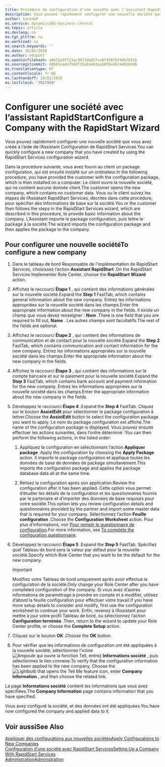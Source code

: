 ```yaml
---
title: Procédure de configuration d’une société avec l’assistant RapidStart | Microsoft Docs
description: Vous pouvez rapidement configurer une nouvelle société que vous avez créée à l’aide de l’Assistant Configuration de RapidStart Services.
author: SorenGP
ms.service: dynamics365-business-central
ms.topic: article
ms.devlang: na
ms.tgt_pltfrm: na
ms.workload: na
ms.search.keywords: ''
ms.date: 10/01/2020
ms.author: edupont
ms.openlocfilehash: a8631e9ff23ac9972da82fca8f45876f4467031b
ms.sourcegitcommit: ddbb5cede750df1baba4b3eab8fbed6744b5b9d6
ms.translationtype: HT
ms.contentlocale: fr-BE
ms.lasthandoff: 10/01/2020
ms.locfileid: "3917939"
---
```

# <a name="configure-a-company-with-the-rapidstart-wizard"></a><span data-ttu-id="d072a-103">Configurer une société avec l’assistant RapidStart</span><span class="sxs-lookup"><span data-stu-id="d072a-103">Configure a Company with the RapidStart Wizard</span></span>
<span data-ttu-id="d072a-104">Vous pouvez rapidement configurer une nouvelle société que vous avez créée à l’aide de l’Assistant Configuration de RapidStart Services.</span><span class="sxs-lookup"><span data-stu-id="d072a-104">You can quickly configure a new company that you have created by using the RapidStart Services configuration wizard.</span></span>

<span data-ttu-id="d072a-105">Dans la procédure suivante, vous avez fourni au client un package configuration, qui est ensuite installé sur un ordinateur.</span><span class="sxs-lookup"><span data-stu-id="d072a-105">In the following procedure, you have provided the customer with the configuration package, which is then installed on a computer.</span></span> <span data-ttu-id="d072a-106">Le client ouvre la nouvelle société, qui ne contient aucune donnée client.</span><span class="sxs-lookup"><span data-stu-id="d072a-106">The customer opens the new company, which contains no customer data.</span></span> <span data-ttu-id="d072a-107">Vous ou le client suivez les étapes de l’Assistant RapidStart Services, décrites dans cette procédure, pour spécifier des informations de base sur la société.</span><span class="sxs-lookup"><span data-stu-id="d072a-107">You or the customer then follows the steps in the RapidStart Services wizard, which are described in this procedure, to provide basic information about the company.</span></span> <span data-ttu-id="d072a-108">L’Assistant importe le package configuration, puis lettre le package à la société.</span><span class="sxs-lookup"><span data-stu-id="d072a-108">The wizard imports the configuration package and then applies the package to the company.</span></span>  

## <a name="to-configure-a-new-company"></a><span data-ttu-id="d072a-109">Pour configurer une nouvelle société</span><span class="sxs-lookup"><span data-stu-id="d072a-109">To configure a new company</span></span>  
1. <span data-ttu-id="d072a-110">Dans le tableau de bord Responsable de l’implémentation de RapidStart Services, choisissez l’action **Assistant RapidStart** .</span><span class="sxs-lookup"><span data-stu-id="d072a-110">On the RapidStart Services Implementer Role Center, choose the **RapidStart Wizard** action.</span></span>  
2. <span data-ttu-id="d072a-111">Affichez le raccourci **Étape 1** , qui contient des informations générales sur la nouvelle société.</span><span class="sxs-lookup"><span data-stu-id="d072a-111">Expand the **Step 1** FastTab, which contains general information about the new company.</span></span> <span data-ttu-id="d072a-112">Entrez les informations appropriées sur la nouvelle société dans les champs.</span><span class="sxs-lookup"><span data-stu-id="d072a-112">Enter the appropriate information about the new company in the fields.</span></span> <span data-ttu-id="d072a-113">Il existe un champ que vous devez renseigner : **Nom** .</span><span class="sxs-lookup"><span data-stu-id="d072a-113">There is one field that you are required to fill out, **Name** .</span></span> <span data-ttu-id="d072a-114">Les autres champs sont facultatifs.</span><span class="sxs-lookup"><span data-stu-id="d072a-114">The rest of the fields are optional.</span></span>  
3. <span data-ttu-id="d072a-115">Affichez le raccourci **Étape 2** , qui contient des informations de communication et de contact pour la nouvelle société.</span><span class="sxs-lookup"><span data-stu-id="d072a-115">Expand the **Step 2** FastTab, which contains communication and contact information for the new company.</span></span> <span data-ttu-id="d072a-116">Entrez les informations appropriées sur la nouvelle société dans les champs.</span><span class="sxs-lookup"><span data-stu-id="d072a-116">Enter the appropriate information about the new company in the fields.</span></span>
4. <span data-ttu-id="d072a-117">Affichez le raccourci **Étape 3** , qui contient des informations sur le compte bancaire et sur le paiement pour la nouvelle société.</span><span class="sxs-lookup"><span data-stu-id="d072a-117">Expand the **Step 3** FastTab, which contains bank account and payment information for the new company.</span></span> <span data-ttu-id="d072a-118">Entrez les informations appropriées sur la nouvelle société dans les champs.</span><span class="sxs-lookup"><span data-stu-id="d072a-118">Enter the appropriate information about the new company in the fields.</span></span>  
5. <span data-ttu-id="d072a-119">Développez le raccourci **Étape 4** .</span><span class="sxs-lookup"><span data-stu-id="d072a-119">Expand the **Step 4** FastTab.</span></span> <span data-ttu-id="d072a-120">Cliquez sur le bouton **AssistEdit** pour sélectionner le package configuration à lettrer.</span><span class="sxs-lookup"><span data-stu-id="d072a-120">Choose the **AssistEdit** button to select the configuration package you want to apply.</span></span> <span data-ttu-id="d072a-121">Le nom du package configuration est affiché.</span><span class="sxs-lookup"><span data-stu-id="d072a-121">The name of the configuration package is displayed.</span></span> <span data-ttu-id="d072a-122">Vous pouvez ensuite effectuer les actions suivantes, dans l’ordre déterminé :</span><span class="sxs-lookup"><span data-stu-id="d072a-122">You can then perform the following actions, in the listed order:</span></span>  

    1. <span data-ttu-id="d072a-123">Appliquez la configuration en sélectionnant l’action **Appliquer package** .</span><span class="sxs-lookup"><span data-stu-id="d072a-123">Apply the configuration by choosing the **Apply Package** action.</span></span> <span data-ttu-id="d072a-124">Il importe le package configuration et applique toutes les données de base de données de package simultanément.</span><span class="sxs-lookup"><span data-stu-id="d072a-124">This imports the configuration package and applies the package database data all at the same time.</span></span>  

    2. <span data-ttu-id="d072a-125">Relisez la configuration après son application.</span><span class="sxs-lookup"><span data-stu-id="d072a-125">Review the configuration after it has been applied.</span></span> <span data-ttu-id="d072a-126">Cette option vous permet d’étudier les détails de la configuration et les questionnaires fournis par le partenaire et d’importer des données de base requises pour votre société.</span><span class="sxs-lookup"><span data-stu-id="d072a-126">This option lets you review configuration details and questionnaires provided by the partner and import some master data that is required for your company.</span></span> <span data-ttu-id="d072a-127">Sélectionnez l’action **Feuille configuration** .</span><span class="sxs-lookup"><span data-stu-id="d072a-127">Choose the **Configuration Worksheet** action.</span></span> <span data-ttu-id="d072a-128">Pour plus d’informations, voir [Pour remplir le questionnaire de configuration](admin-gather-customer-setup-values.md#to-complete-the-configuration-questionnaire).</span><span class="sxs-lookup"><span data-stu-id="d072a-128">For more information, see [To complete the configuration questionnaire](admin-gather-customer-setup-values.md#to-complete-the-configuration-questionnaire).</span></span>  

6. <span data-ttu-id="d072a-129">Développez le raccourci **Étape 5** .</span><span class="sxs-lookup"><span data-stu-id="d072a-129">Expand the **Step 5** FastTab.</span></span> <span data-ttu-id="d072a-130">Spécifiez quel Tableau de bord sera la valeur par défaut pour la nouvelle société.</span><span class="sxs-lookup"><span data-stu-id="d072a-130">Specify which Role Center that you want to be the default for the new company.</span></span>  

    > [!IMPORTANT]  
    >  <span data-ttu-id="d072a-131">Modifiez votre Tableau de bord uniquement après avoir effectué la configuration de la société.</span><span class="sxs-lookup"><span data-stu-id="d072a-131">Only change your Role Center after you have completed configuration of the company.</span></span> <span data-ttu-id="d072a-132">Si vous avez d’autres informations de paramétrage à prendre en compte et à modifier, utilisez d’abord la feuille configuration pour effectuer votre travail.</span><span class="sxs-lookup"><span data-stu-id="d072a-132">If you have more setup details to consider and modify, first use the configuration worksheet to continue your work.</span></span> <span data-ttu-id="d072a-133">Enfin, revenez à l’Assistant pour mettre à jour votre profil Tableau de bord, ou sélectionnez l’action **Configuration terminée** .</span><span class="sxs-lookup"><span data-stu-id="d072a-133">Then, return to the wizard to update your Role Center profile, or choose the **Complete Setup** action.</span></span>

7. <span data-ttu-id="d072a-134">Cliquez sur le bouton **OK** .</span><span class="sxs-lookup"><span data-stu-id="d072a-134">Choose the **OK** button.</span></span>  
8. <span data-ttu-id="d072a-135">Pour vérifier que les informations de configuration ont été appliquées à la nouvelle société, sélectionnez l’icône ![Ampoule qui ouvre la fonction Tell](media/ui-search/search_small.png "Dites-moi ce que vous voulez faire"), entrez **Informations société** , puis sélectionnez le lien connexe.</span><span class="sxs-lookup"><span data-stu-id="d072a-135">To verify that the configuration information has been applied to the new company, Choose the ![Lightbulb that opens the Tell Me feature](media/ui-search/search_small.png "Tell me what you want to do") icon, enter **Company Information** , and then choose the related link.</span></span>

<span data-ttu-id="d072a-136">La page **Informations société** contient les informations que vous avez spécifiées.</span><span class="sxs-lookup"><span data-stu-id="d072a-136">The **Company Information** page contains information that you have specified.</span></span>   

<span data-ttu-id="d072a-137">Vous avez configuré la société, et des données ont été appliquées.</span><span class="sxs-lookup"><span data-stu-id="d072a-137">You have now configured the company and applied data to it.</span></span>  

## <a name="see-also"></a><span data-ttu-id="d072a-138">Voir aussi</span><span class="sxs-lookup"><span data-stu-id="d072a-138">See Also</span></span>  
[<span data-ttu-id="d072a-139">Appliquer des configurations aux nouvelles sociétés</span><span class="sxs-lookup"><span data-stu-id="d072a-139">Apply Configurations to New Companies</span></span>](admin-apply-configuration-to-new-companies.md)  
[<span data-ttu-id="d072a-140">Configuration d’une société avec RapidStart Services</span><span class="sxs-lookup"><span data-stu-id="d072a-140">Setting Up a Company With RapidStart Services</span></span>](admin-set-up-a-company-with-rapidstart.md)  
[<span data-ttu-id="d072a-141">Administration</span><span class="sxs-lookup"><span data-stu-id="d072a-141">Administration</span></span>](admin-setup-and-administration.md)

